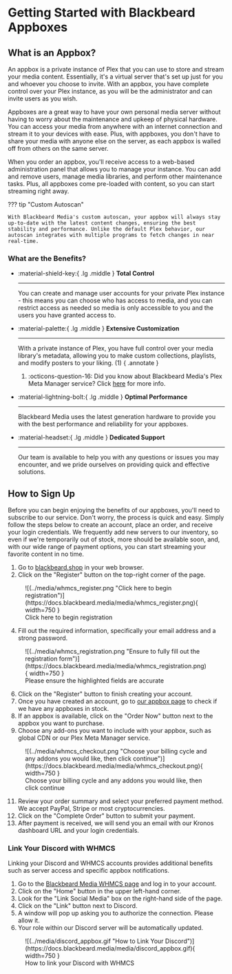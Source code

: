 # Getting Started with Blackbeard Appboxes

## What is an Appbox?

An appbox is a private instance of Plex that you can use to store and stream your media content. Essentially, it's a virtual server that's set up just for you and whoever you choose to invite. With an appbox, you have complete control over your Plex instance, as you will be the administrator and can invite users as you wish.

Appboxes are a great way to have your own personal media server without having to worry about the maintenance and upkeep of physical hardware. You can access your media from anywhere with an internet connection and stream it to your devices with ease. Plus, with appboxes, you don't have to share your media with anyone else on the server, as each appbox is walled off from others on the same server.

When you order an appbox, you'll receive access to a web-based administration panel that allows you to manage your instance. You can add and remove users, manage media libraries, and perform other maintenance tasks. Plus, all appboxes come pre-loaded with content, so you can start streaming right away.

??? tip "Custom Autoscan"

    With Blackbeard Media's custom autoscan, your appbox will always stay up-to-date with the latest content changes, ensuring the best stability and performance. Unlike the default Plex behavior, our autoscan integrates with multiple programs to fetch changes in near real-time.

### What are the Benefits?

<div class="grid cards" markdown>

-   :material-shield-key:{ .lg .middle } __Total Control__

    ---

    You can create and manage user accounts for your private Plex instance - this means you can choose who has access to media, and you can restrict access as needed so media is only accessible to you and the users you have granted access to.

-   :material-palette:{ .lg .middle } __Extensive Customization__

    ---

    With a private instance of Plex, you have full control over your media library's metadata, allowing you to make custom collections, playlists, and modify posters to your liking. (1)
    { .annotate }
    
    1. :octicons-question-16: Did you know about Blackbeard Media's Plex Meta Manager service? Click [here](#) for more info.

-   :material-lightning-bolt:{ .lg .middle } __Optimal Performance__

    ---

    Blackbeard Media uses the latest generation hardware to provide you with the best performance and reliability for your appboxes.


-   :material-headset:{ .lg .middle } __Dedicated Support__

    ---

    Our team is available to help you with any questions or issues you may encounter, and we pride ourselves on providing quick and effective solutions.
  
</div> 

## How to Sign Up

Before you can begin enjoying the benefits of our appboxes, you'll need to subscribe to our service. Don't worry, the process is quick and easy. Simply follow the steps below to create an account, place an order, and receive your login credentials. We frequently add new servers to our inventory, so even if we're temporarily out of stock, more should be available soon, and, with our wide range of payment options, you can start streaming your favorite content in no time.

1. Go to [blackbeard.shop](https://blackbeard.shop/) in your web browser.
2. Click on the "Register" button on the top-right corner of the page.

<figure markdown>
![(../media/whmcs_register.png "Click here to begin registration")](https://docs.blackbeard.media/media/whmcs_register.png){ width=750 }
  <figcaption>Click here to begin registration</figcaption>
</figure>

4. Fill out the required information, specifically your email address and a strong password.

<figure markdown>
![(../media/whmcs_registration.png "Ensure to fully fill out the registration form")](https://docs.blackbeard.media/media/whmcs_registration.png){ width=750 }
  <figcaption>Please ensure the highlighted fields are accurate</figcaption>
</figure>

6. Click on the "Register" button to finish creating your account.
7. Once you have created an account, go to [our appbox page](https://blackbeard.shop/index.php?rp=/store/appbox) to check if we have any appboxes in stock.
8. If an appbox is available, click on the "Order Now" button next to the appbox you want to purchase.
9. Choose any add-ons you want to include with your appbox, such as global CDN or our Plex Meta Manager service.

<figure markdown>
![(../media/whmcs_checkout.png "Choose your billing cycle and any addons you would like, then click continue")](https://docs.blackbeard.media/media/whmcs_checkout.png){ width=750 }
  <figcaption>Choose your billing cycle and any addons you would like, then click continue</figcaption>
</figure>

11. Review your order summary and select your preferred payment method. We accept PayPal, Stripe or most cryptocurrencies.
12. Click on the "Complete Order" button to submit your payment.
13. After payment is received, we will send you an email with our Kronos dashboard URL and your login credentials.

### Link Your Discord with WHMCS

Linking your Discord and WHMCS accounts provides additional benefits such as server access and specific appbox notifications.

1. Go to the [Blackbeard Media WHMCS page](https://blackbeard.shop/) and log in to your account.
2. Click on the "Home" button in the upper left-hand corner.
3. Look for the "Link Social Media" box on the right-hand side of the page.
4. Click on the "Link" button next to Discord.
5. A window will pop up asking you to authorize the connection. Please allow it.
6. Your role within our Discord server will be automatically updated.

<figure markdown>
![(../media/discord_appbox.gif "How to Link Your Discord")](https://docs.blackbeard.media/media/discord_appbox.gif){ width=750 }
  <figcaption>How to link your Discord with WHMCS</figcaption>
</figure>
